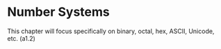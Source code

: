 # Number Systems

This chapter will focus specifically on binary, octal, hex, ASCII, Unicode, etc. (a1.2)